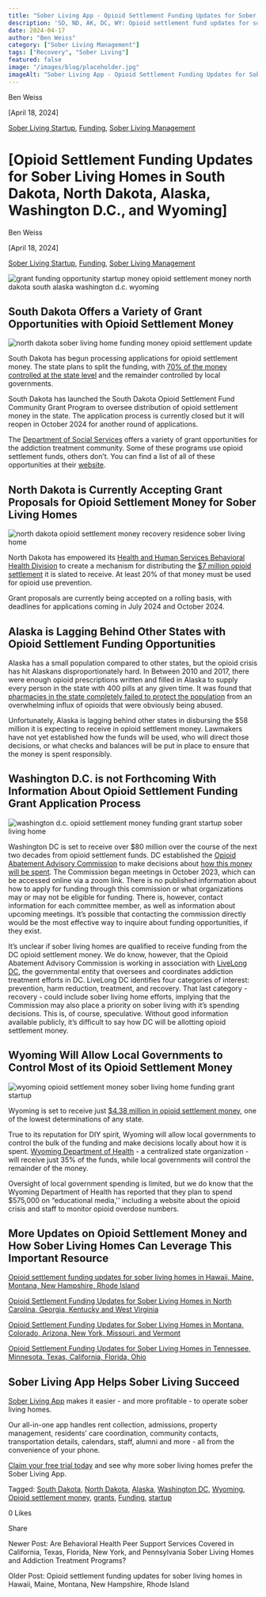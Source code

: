 ```yaml
---
title: "Sober Living App - Opioid Settlement Funding Updates for Sober Living in SD, ND, AK, DC, WY"
description: 'SD, ND, AK, DC, WY: Opioid settlement fund updates for sober living (Apr 2024). Explore details on the Sober Living App blog.'
date: 2024-04-17
author: "Ben Weiss"
category: ["Sober Living Management"]
tags: ["Recovery", "Sober Living"]
featured: false
image: "/images/blog/placeholder.jpg"
imageAlt: "Sober Living App - Opioid Settlement Funding Updates for Sober Living in SD, ND, AK, DC, WY"
---
```


Ben Weiss

[April 18, 2024]

[Sober Living Startup](/sober-living-app-blog/category/Sober+Living+Startup), [Funding](/sober-living-app-blog/category/Funding), [Sober Living Management](/sober-living-app-blog/category/Sober+Living+Management)

#  [Opioid Settlement Funding Updates for Sober Living Homes in South Dakota, North Dakota, Alaska, Washington D.C., and Wyoming]

Ben Weiss

[April 18, 2024]

[Sober Living Startup](/sober-living-app-blog/category/Sober+Living+Startup), [Funding](/sober-living-app-blog/category/Funding), [Sober Living Management](/sober-living-app-blog/category/Sober+Living+Management)

![grant funding opportunity startup money opioid settlement money north dakota south alaska washington d.c. wyoming](/images/blog/opioid-settlement-funding-updates-for-sober-living-homes-in-south-dakota-north-dakota-alaska-washington-dc-and-wyoming/Screen_Shot_2024-04-15_at_6.13.15_PM.png)

## South Dakota Offers a Variety of Grant Opportunities with Opioid Settlement Money

![north dakota sober living home funding money opioid settlement update](/images/blog/opioid-settlement-funding-updates-for-sober-living-homes-in-south-dakota-north-dakota-alaska-washington-dc-and-wyoming/Screen_Shot_2024-04-15_at_6.12.55_PM.png)

South Dakota has begun processing applications for opioid settlement money. The state plans to split the funding, with [70% of the money controlled at the state level](https://listen.sdpb.org/healthcare/2023-10-30/dss-launches-grant-program-funded-by-national-opioid-settlement) and the remainder controlled by local governments. 

South Dakota has launched the South Dakota Opioid Settlement Fund Community Grant Program to oversee distribution of opioid settlement money in the state. The application process is currently closed but it will reopen in October 2024 for another round of applications. 

The [Department of Social Services](https://dss.sd.gov/behavioralhealth/grantinfo.aspx) offers a variety of grant opportunities for the addiction treatment community. Some of these programs use opioid settlement funds, others don’t. You can find a list of all of these opportunities at their [website](https://dss.sd.gov/behavioralhealth/grantinfo.aspx). 

## North Dakota is Currently Accepting Grant Proposals for Opioid Settlement Money for Sober Living Homes

![north dakota opioid settlement money recovery residence sober living home](/images/blog/opioid-settlement-funding-updates-for-sober-living-homes-in-south-dakota-north-dakota-alaska-washington-dc-and-wyoming/Screen_Shot_2024-04-10_at_8.04.22_PM.png)

North Dakota has empowered its [Health and Human Services Behavioral Health Division](https://www.hhs.nd.gov/behavioral-health) to create a mechanism for distributing the [$7 million opioid settlement](https://bismarcktribune.com/news/state-regional/government-politics/north-dakota-opioid-settlement-fund-grant/article_b6843724-8959-11ee-90b9-13dfbb02c3ea.html) it is slated to receive. At least 20% of that money must be used for opioid use prevention. 

Grant proposals are currently being accepted on a rolling basis, with deadlines for applications coming in July 2024 and October 2024.  

## Alaska is Lagging Behind Other States with Opioid Settlement Funding Opportunities

Alaska has a small population compared to other states, but the opioid crisis has hit Alaskans disproportionately hard. In Between 2010 and 2017, there were enough opioid prescriptions written and filled in Alaska to supply every person in the state with 400 pills at any given time. It was found that [pharmacies in the state completely failed to protect the population](https://alaskapublic.org/2024/03/14/cvs-to-pay-alaska-10-m-in-settlement-for-role-in-opioid-crisis/) from an overwhelming influx of opioids that were obviously being abused. 

Unfortunately, Alaska is lagging behind other states in disbursing the $58 million it is expecting to receive in opioid settlement money. Lawmakers have not yet established how the funds will be used, who will direct those decisions, or what checks and balances will be put in place to ensure that the money is spent responsibly.

## Washington D.C. is not Forthcoming With Information About Opioid Settlement Funding Grant Application Process

![washington d.c. opioid settlement money funding grant startup sober living home](/images/blog/opioid-settlement-funding-updates-for-sober-living-homes-in-south-dakota-north-dakota-alaska-washington-dc-and-wyoming/Screen_Shot_2024-04-15_at_6.13.36_PM.png)

Washington DC is set to receive over $80 million over the course of the next two decades from opioid settlement funds. DC established the [Opioid Abatement Advisory Commission](https://dbh.dc.gov/page/opioid-abatement-advisory-commission-01) to make decisions about [how this money will be spent](https://www.npr.org/local/305/2023/08/01/1191252503/d-c-has-millions-of-opioid-settlement-dollars-to-spend-how-will-they-be-used). The Commission began meetings in October 2023, which can be accessed online via a zoom link. There is no published information about how to apply for funding through this commission or what organizations may or may not be eligible for funding. There is, however, contact information for each committee member, as well as information about upcoming meetings. It’s possible that contacting the commission directly would be the most effective way to inquire about funding opportunities, if they exist. 

It’s unclear if sober living homes are qualified to receive funding from the DC opioid settlement money. We do know, however, that the Opioid Abatement Advisory Commission is working in association with [LiveLong DC](https://livelong.dc.gov/), the governmental entity that oversees and coordinates addiction treatment efforts in DC. LiveLong DC identifies four categories of interest: prevention, harm reduction, treatment, and recovery. That last category - recovery - could include sober living home efforts, implying that the Commission may also place a priority on sober living with it’s spending decisions. This is, of course, speculative. Without good information available publicly, it’s difficult to say how DC will be allotting opioid settlement money. 

## Wyoming Will Allow Local Governments to Control Most of its Opioid Settlement Money

![wyoming opioid settlement money sober living home funding grant startup](/images/blog/opioid-settlement-funding-updates-for-sober-living-homes-in-south-dakota-north-dakota-alaska-washington-dc-and-wyoming/Screen_Shot_2024-04-15_at_6.13.55_PM.png)

Wyoming is set to receive just [$4.38 million in opioid settlement money](https://wyofile.com/withheld-stigma-statistics-and-multi-million-dollar-settlement-funds/), one of the lowest determinations of any state.

True to its reputation for DIY spirit, Wyoming will allow local governments to control the bulk of the funding and make decisions locally about how it is spent. [Wyoming Department of Health](https://health.wyo.gov/admin/opioid-settlement-funds/) \- a centralized state organization - will receive just 35% of the funds, while local governments will control the remainder of the money. 

Oversight of local government spending is limited, but we do know that the Wyoming Department of Health has reported that they plan to spend $575,000 on “educational media,'' including a website about the opioid crisis and staff to monitor opioid overdose numbers. 

## More Updates on Opioid Settlement Money and How Sober Living Homes Can Leverage This Important Resource

[Opioid settlement funding updates for sober living homes in Hawaii, Maine, Montana, New Hampshire, Rhode Island](../10/opioid-settlement-funding-updates-for-sober-living-homes-in-hawaii-maine-montana-new-hampshire-rhode-island.html)

[Opioid Settlement Funding Updates for Sober Living Homes in North Carolina, Georgia, Kentucky and West Virginia](../../3/26/opioid-settlement-funding-updates-for-sober-living-homes-in-north-carolina-georgia-kentucky-and-west-virginia.html)

[Opioid Settlement Funding Updates for Sober Living Homes in Montana, Colorado, Arizona, New York, Missouri, and Vermont](../../3/10/opioid-settlement-funding-updates-for-sober-living-homes-in-montana-colorado-arizona-new-york-missouri-and-vermont.html)

[Opioid Settlement Funding Updates for Sober Living Homes in Tennessee, Minnesota, Texas, California, Florida,  Ohio](https://soberlivingapp.com/sober-living-app-blog/2024/3/20/opioid-settlement-funding-updates-for-sober-living-homes-in-tennessee-minnesota-texas-california-floridanbsp-ohio)

## Sober Living App Helps Sober Living Succeed 

[Sober Living App](/) makes it easier - and more profitable - to operate sober living homes. 

Our all-in-one app handles rent collection, admissions, property management, residents’ care coordination, community contacts, transportation details, calendars, staff, alumni and more - all from the convenience of your phone.  

[Claim your free trial today](https://behavehealth.com/get-started) and see why more sober living homes prefer the Sober Living App.

Tagged: [South Dakota](/sober-living-app-blog/tag/South+Dakota), [North Dakota](/sober-living-app-blog/tag/North+Dakota), [Alaska](/sober-living-app-blog/tag/Alaska), [Washington DC](/sober-living-app-blog/tag/Washington+DC), [Wyoming](/sober-living-app-blog/tag/Wyoming), [Opioid settlement money](/sober-living-app-blog/tag/Opioid+settlement+money), [grants](/sober-living-app-blog/tag/grants), [Funding](/sober-living-app-blog/tag/Funding), [startup](/sober-living-app-blog/tag/Startup)

0 Likes

Share

Newer Post: Are Behavioral Health Peer Support Services Covered in California, Texas, Florida, New York, and Pennsylvania Sober Living Homes and Addiction Treatment Programs? 

Older Post: Opioid settlement funding updates for sober living homes in Hawaii, Maine, Montana, New Hampshire, Rhode Island